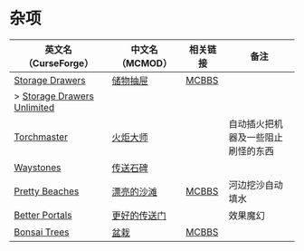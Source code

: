 # 杂项

| 英文名（CurseForge）                                                                                  | 中文名（MCMOD）                                      | 相关链接                                              | 备注                               |
| ----------------------------------------------------------------------------------------------------- | ---------------------------------------------------- | ----------------------------------------------------- | ---------------------------------- |
| [Storage Drawers](https://www.curseforge.com/minecraft/mc-mods/storage-drawers)                       | [储物抽屉](https://www.mcmod.cn/class/408.html)      | [MCBBS](https://www.mcbbs.net/thread-798307-1-1.html) |                                    |
| > [Storage Drawers Unlimited](https://www.curseforge.com/minecraft/mc-mods/storage-drawers-unlimited) |                                                      |                                                       |                                    |
| [Torchmaster](https://www.curseforge.com/minecraft/mc-mods/torchmaster)                               | [火炬大师](https://www.mcmod.cn/class/779.html)      |                                                       | 自动插火把机器及一些阻止刷怪的东西 |
| [Waystones](https://www.curseforge.com/minecraft/mc-mods/waystones)                                   | [传送石碑](https://www.mcmod.cn/class/1339.html)     |                                                       |                                    |
| [Pretty Beaches](https://www.curseforge.com/minecraft/mc-mods/pretty-beaches)                         | [漂亮的沙滩](https://www.mcmod.cn/class/2723.html)   | [MCBBS](https://www.mcbbs.net/thread-788096-1-1.html) | 河边挖沙自动填水                   |
| [Better Portals](https://www.curseforge.com/minecraft/mc-mods/betterportals)                          | [更好的传送门](https://www.mcmod.cn/class/1761.html) |                                                       | 效果魔幻                           |
| [Bonsai Trees](https://www.curseforge.com/minecraft/mc-mods/bonsai-trees)                             | [盆栽](https://www.mcmod.cn/class/1104.html)         | [MCBBS](https://www.mcbbs.net/thread-785239-1-1.html) |                                    |
